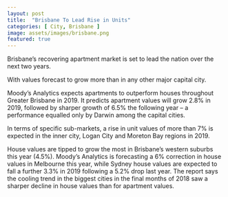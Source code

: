 ```yaml
---
layout: post
title:  "Brisbane To Lead Rise in Units"
categories: [ City, Brisbane ]
image: assets/images/brisbane.png
featured: true
---
```


Brisbane’s recovering apartment market is set to lead the nation
over the next two years.

With values forecast to grow more than in
any other major capital city.

Moody’s Analytics expects apartments to outperform houses
throughout Greater Brisbane in 2019. It predicts apartment values will grow 2.8% in 2019, followed by
sharper growth of 6.5% the following year – a performance equalled
only by Darwin among the capital cities.

In terms of specific sub-markets, a rise in unit values of more than
7% is expected in the inner city, Logan City and Moreton Bay regions
in 2019.

House values are tipped to grow the most in Brisbane’s western suburbs this year (4.5%).
Moody’s Analytics is forecasting a 6% correction in house values in Melbourne this year, while Sydney house
values are expected to fall a further 3.3% in 2019 following a 5.2% drop last year.
The report says the cooling trend in the biggest cities in the final months of 2018 saw a sharper decline in
house values than for apartment values.
